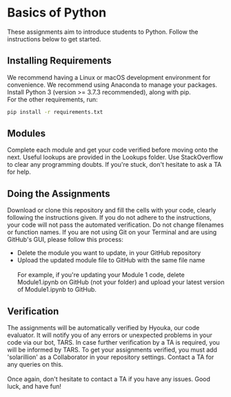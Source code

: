# Basics of Python
These assignments aim to introduce students to Python. Follow the instructions below to get started.
## Installing Requirements
We recommend having a Linux or macOS development environment for convenience. We recommend using Anaconda to manage your packages. <br>
Install Python 3 (version >= 3.7.3 recommended), along with pip. <br>
For the other requirements, run:
```bash
pip install -r requirements.txt
```
## Modules
Complete each module and get your code verified before moving onto the next. Useful lookups are provided in the Lookups folder. Use StackOverflow to clear any programming doubts. If you're stuck, don't hesitate to ask a TA for help.
## Doing the Assignments
Download or clone this repository and fill the cells with your code, clearly following the instructions given. If you do not adhere to the instructions, your code will not pass the automated verification. Do not change filenames or function names. If you are not using Git on your Terminal and are using GitHub's GUI, please follow this process:
* Delete the module you want to update, in your GitHub repository <br>
* Upload the updated module file to GitHub with the same file name <br> <br>
For example, if you're updating your Module 1 code, delete Module1.ipynb on GitHub (not your folder) and upload your latest version of Module1.ipynb to GitHub.
## Verification
The assignments will be automatically verified by Hyouka, our code evaluator. It will notify you of any errors or unexpected problems in your code via our bot, TARS. In case further verification by a TA is required, you will be informed by TARS. To get your assignments verified, you must add 'solarillion' as a Collaborator in your repository settings. Contact a TA for any queries on this. <br> <br>
Once again, don't hesitate to contact a TA if you have any issues. Good luck, and have fun!
